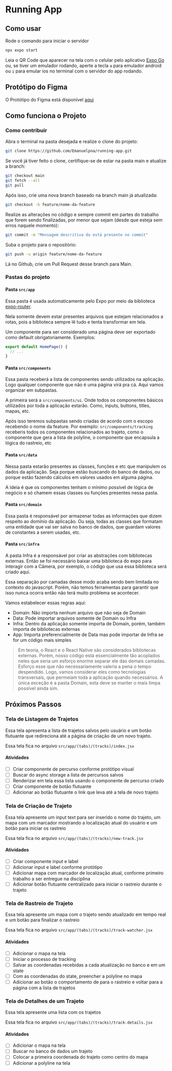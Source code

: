 # Running App

## Como usar

Rode o comando para iniciar o servidor

```sh
npx expo start
```

Leia o QR Code que aparecer na tela com o celular pelo aplicativo [Expo Go](https://expo.dev/go) ou, se tiver um emulador rodando, aperte a tecla `a` para emulador android ou `i` para emular ios no terminal com o servidor do app rodando.

## Protótipo do Figma

O Protótipo do Figma está disponível [aqui](https://www.figma.com/design/LsTnYrtrRWJpsV7Jlcze5n/Running-App?node-id=0-1&t=aHYIqhhawBwj94dU-1)

## Como funciona o Projeto

### Como contribuir

Abra o terminal na pasta desejada e realize o clone do projeto:

```sh
git clone https://github.com/Emanuelpna/running-app.git
```

Se você já tiver feito o clone, certifique-se de estar na pasta main e atualize a branch:

```sh
git checkout main
git fetch --all
git pull
```

Após isso, crie uma nova branch baseado na branch main já atualizada:

```sh
git checkout -b feature/nome-da-feature
```

Realize as alterações no código e sempre commit em partes do trabalho que forem sendo finalizadas, por menor que sejam (desde que esteja sem erros naquele momento):

```sh
git commit -m "Mensagem descritiva do está presente no commit"
```

Suba o projeto para o repositório:

```sh
git push -u origin feature/nome-da-feature
```

Lá no Github, crie um Pull Request desse branch para Main.

### Pastas do projeto

#### Pasta `src/app`

Essa pasta é usada automaticamente pelo Expo por meio da biblioteca [expo-router](https://docs.expo.dev/versions/latest/sdk/router/).

Nela somente devem estar presentes arquivos que estejam relacionados a rotas, pois a biblioteca sempre lê tudo e tenta transformar em tela.

Um componente para ser considerado uma página deve ser exportado como default obrigatoriamente. Exemplos:

```jsx
export default HomePage() {
  // ...
}
```

#### Pasta `src/components`

Essa pasta receberá a lista de componentes sendo utilizados na aplicação. Logo qualquer componente que não é uma página virá pra cá. Aqui vamos organizar em subpastas.

A primeira será a `src/components/ui`. Onde todos os componentes básicos utilizados por toda a aplicação estarão. Como, inputs, buttons, titles, mapas, etc.

Após isso teremos subpastas sendo criadas de acordo com o escopo recebendo o nome da feature. Por exemplo: `src/components/tracking` receberis todos os componentes relacionados ao trajeto, como o componente que gera a lista de polyline, o componente que encapsula a lógica do rastreio, etc

#### Pasta `src/data`

Nessa pasta estarão presentes as classes, funções e etc que manipulem os dados da aplicação. Seja porque estão buscando do banco de dados, ou porque estão fazendo cálculos em valores usados em alguma página.

A ideia é que os componentes tenham o mínimo possível de lógica de negócio e só chamem essas classes ou funções presentes nessa pasta.

#### Pasta `src/domain`

Essa pasta é responsável por armazenar todas as informações que dizem respeito ao domínio da aplicação. Ou seja, todas as classes que formatam uma entidade que vai ser salva no banco de dados, que guardam valores de constantes a serem usadas, etc.

#### Pasta `src/infra`

A pasta Infra é a responsável por criar as abstrações com bibliotecas externas. Então se foi necessário baixar uma biblioteca do expo para interagir com a Câmera, por exemplo, o código que usa essa biblioteca será criado aqui.

Essa separação por camadas desse modo acaba sendo bem limitada no contexto do javascript. Porém, não temos ferramentas para garantir que isso nunca ocorra então não terá muito problema se acontecer.

Vamos estabelecer essas regras aqui:

- Domain: Não importa nenhum arquivo que não seja de Domain
- Data: Pode importar arquivos somente de Domain ou Infra
- Infra: Dentro da aplicação somente importa de Domain, porém, também importa de bibliotecas externas
- App: Importa preferencialmente de Data mas pode importar de Infra se for um código mais simples

> Em teoria, o React e o React Native são considerados bibliotecas externas. Porém, nosso código está essencialmente tão acoplados neles que seria um esforço enorme separar ele das demais camadas. Esforço esse que não necessariamente valeria a pena o tempo despendido. Logo, vamos considerar eles como tecnologias transversais, que permeiam toda a aplicação quando necessários. A única exceção é a pasta Domain, esta deve se manter o mais limpa possível ainda sim.

## Próximos Passos

### Tela de Listagem de Trajetos

Essa tela apresenta a lista de trajetos salvos pelo usuário e um botão flutuante que redireciona até a página de criação de um novo trajeto.

Essa tela fica no arquivo `src/app/(tabs)/(tracks)/index.jsx`

#### Atividades

- [ ] Criar componente de percurso conforme protótipo visual
- [ ] Buscar do async storage a lista de percursos salvos
- [ ] Renderizar em tela essa lista usando o componente de percurso criado
- [ ] Criar componente de botão flutuante
- [ ] Adicionar ao botão flutuante o link que leva até a tela de novo trajeto

### Tela de Criação de Trajeto

Essa tela apresente um input text para ser inserido o nome do trajeto, um mapa com um marcador mostrando a localização atual do usuário e um botão para iniciar os rastreio

Essa tela fica no arquivo `src/app/(tabs)/(tracks)/new-track.jsx`

#### Atividades

- [ ] Criar componente input e label
- [ ] Adicionar input e label conforme protótipo
- [ ] Adicionar mapa com marcador de localização atual, conforme primeiro trabalho a ser entregue na disciplina
- [ ] Adicionar botão flutuante centralizado para iniciar o rastreio durante o trajeto

### Tela de Rastreio de Trajeto

Essa tela apresente um mapa com o trajeto sendo atualizado em tempo real e um botão para finalizar o rastreio

Essa tela fica no arquivo `src/app/(tabs)/(tracks)/track-watcher.jsx`

#### Atividades

- [ ] Adicionar o mapa na tela
- [ ] Iniciar o processo de tracking
- [ ] Salvar as coordenadas recebidas a cada atualização no banco e em um state
- [ ] Com as coordenadas do state, preencher a polyline no mapa
- [ ] Adicionar ao botão o comportamento de para o rastreio e voltar para a página com a lista de trajetos

### Tela de Detalhes de um Trajeto

Essa tela apresente uma lista com os trajetos

Essa tela fica no arquivo `src/app/(tabs)/(tracks)/track-details.jsx`

#### Atividades

- [ ] Adicionar o mapa na tela
- [ ] Buscar no banco de dados um trajeto
- [ ] Colocar a primeira coordenada do trajeto como centro do mapa
- [ ] Adicionar a polyline na tela
